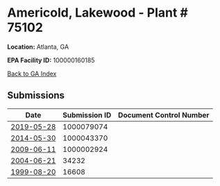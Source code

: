 # Americold, Lakewood - Plant # 75102

**Location:** Atlanta, GA

**EPA Facility ID:** 100000160185

[Back to GA Index](../../index.md)

## Submissions

| Date | Submission ID | Document Control Number |
|------|--------------|-------------------------|
| [2019-05-28](submissions/1000079074.md) | 1000079074 |  |
| [2014-05-30](submissions/1000043370.md) | 1000043370 |  |
| [2009-06-11](submissions/1000002924.md) | 1000002924 |  |
| [2004-06-21](submissions/34232.md) | 34232 |  |
| [1999-08-20](submissions/16608.md) | 16608 |  |
